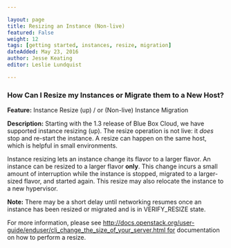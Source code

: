 ```yaml
---

layout: page
title: Resizing an Instance (Non-live)
featured: False
weight: 12
tags: [getting started, instances, resize, migration]
dateAdded: May 23, 2016
author: Jesse Keating
editor: Leslie Lundquist

---
```


### How Can I Resize my Instances or Migrate them to a New Host?

**Feature:** Instance Resize (up) / or (Non-live) Instance Migration

**Description:** Starting with the 1.3 release of Blue Box Cloud, we have supported instance resizing (up). The resize operation is not live: it _does_ stop and re-start the instance. A resize can happen on the same host, which is helpful in small environments.

Instance resizing lets an instance change its flavor to a larger flavor. An instance can be resized to a larger flavor **only**. This change incurs a small amount of interruption while the instance is stopped, migrated to a larger-sized flavor, and started again. This resize may also relocate the instance to a new hypervisor.  

**Note:** There may be a short delay until networking resumes once an instance has been resized or migrated and is in VERIFY_RESIZE state.

For more information, please see http://docs.openstack.org/user-guide/enduser/cli_change_the_size_of_your_server.html for documentation on how to perform a resize.
